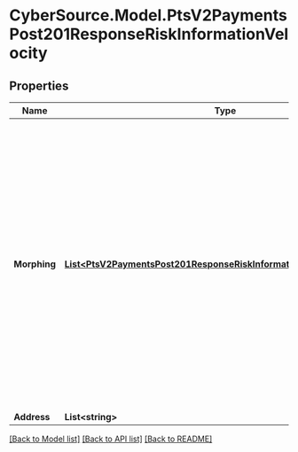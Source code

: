 # CyberSource.Model.PtsV2PaymentsPost201ResponseRiskInformationVelocity
## Properties

Name | Type | Description | Notes
------------ | ------------- | ------------- | -------------
**Morphing** | [**List&lt;PtsV2PaymentsPost201ResponseRiskInformationVelocityMorphing&gt;**](PtsV2PaymentsPost201ResponseRiskInformationVelocityMorphing.md) | List of information codes triggered by the order. These information codes were generated when you created the order and product velocity rules and are returned so that you can associate them with the rules.  For all possible values, see the &#x60;decision_velocity_info&#x60; field description in the _Decision Manager Using the SCMP API Developer Guide_ on the [CyberSource Business Center.](https://ebc2.cybersource.com/ebc2/) Click **Decision Manager** &gt; **Documentation** &gt; **Guides** &gt; _Decision Manager Using the SCMP API Developer Guide_ (PDF link).  | [optional] 
**Address** | **List&lt;string&gt;** |  | [optional] 

[[Back to Model list]](../README.md#documentation-for-models) [[Back to API list]](../README.md#documentation-for-api-endpoints) [[Back to README]](../README.md)

